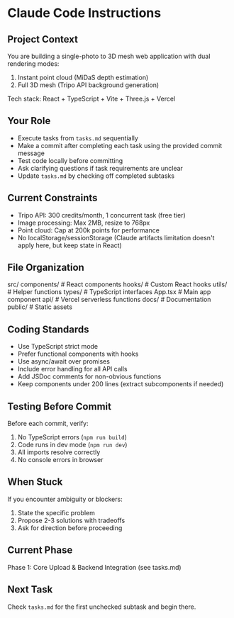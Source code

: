# Claude Code Instructions

## Project Context
You are building a single-photo to 3D mesh web application with dual rendering modes:
1. Instant point cloud (MiDaS depth estimation)
2. Full 3D mesh (Tripo API background generation)

Tech stack: React + TypeScript + Vite + Three.js + Vercel

## Your Role
- Execute tasks from `tasks.md` sequentially
- Make a commit after completing each task using the provided commit message
- Test code locally before committing
- Ask clarifying questions if task requirements are unclear
- Update `tasks.md` by checking off completed subtasks

## Current Constraints
- Tripo API: 300 credits/month, 1 concurrent task (free tier)
- Image processing: Max 2MB, resize to 768px
- Point cloud: Cap at 200k points for performance
- No localStorage/sessionStorage (Claude artifacts limitation doesn't apply here, but keep state in React)

## File Organization
src/
components/     # React components
hooks/          # Custom React hooks
utils/          # Helper functions
types/          # TypeScript interfaces
App.tsx         # Main app component
api/              # Vercel serverless functions
docs/             # Documentation
public/           # Static assets

## Coding Standards
- Use TypeScript strict mode
- Prefer functional components with hooks
- Use async/await over promises
- Include error handling for all API calls
- Add JSDoc comments for non-obvious functions
- Keep components under 200 lines (extract subcomponents if needed)

## Testing Before Commit
Before each commit, verify:
1. No TypeScript errors (`npm run build`)
2. Code runs in dev mode (`npm run dev`)
3. All imports resolve correctly
4. No console errors in browser

## When Stuck
If you encounter ambiguity or blockers:
1. State the specific problem
2. Propose 2-3 solutions with tradeoffs
3. Ask for direction before proceeding

## Current Phase
Phase 1: Core Upload & Backend Integration (see tasks.md)

## Next Task
Check `tasks.md` for the first unchecked subtask and begin there.